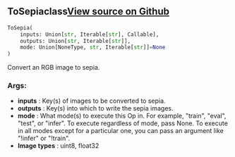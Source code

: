 ## ToSepia<span class="tag">class</span><a class="sourcelink" href=https://github.com/fastestimator/fastestimator/blob/r1.0/fastestimator/op/numpyop/univariate/to_sepia.py/#L22-L39>View source on Github</a>
```python
ToSepia(
	inputs: Union[str, Iterable[str], Callable],
	outputs: Union[str, Iterable[str]],
	mode: Union[NoneType, str, Iterable[str]]=None
)
```
Convert an RGB image to sepia.


<h3>Args:</h3>

* **inputs** :  Key(s) of images to be converted to sepia.
* **outputs** :  Key(s) into which to write the sepia images.
* **mode** :  What mode(s) to execute this Op in. For example, "train", "eval", "test", or "infer". To execute        regardless of mode, pass None. To execute in all modes except for a particular one, you can pass an argument        like "!infer" or "!train".
* **Image types** :     uint8, float32



